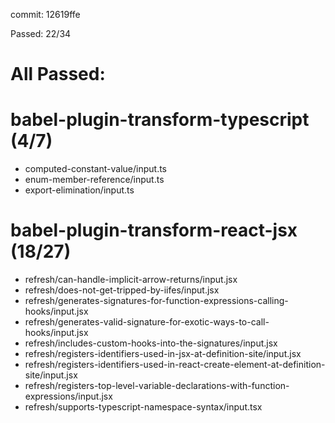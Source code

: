 commit: 12619ffe

Passed: 22/34

# All Passed:



# babel-plugin-transform-typescript (4/7)
* computed-constant-value/input.ts
* enum-member-reference/input.ts
* export-elimination/input.ts

# babel-plugin-transform-react-jsx (18/27)
* refresh/can-handle-implicit-arrow-returns/input.jsx
* refresh/does-not-get-tripped-by-iifes/input.jsx
* refresh/generates-signatures-for-function-expressions-calling-hooks/input.jsx
* refresh/generates-valid-signature-for-exotic-ways-to-call-hooks/input.jsx
* refresh/includes-custom-hooks-into-the-signatures/input.jsx
* refresh/registers-identifiers-used-in-jsx-at-definition-site/input.jsx
* refresh/registers-identifiers-used-in-react-create-element-at-definition-site/input.jsx
* refresh/registers-top-level-variable-declarations-with-function-expressions/input.jsx
* refresh/supports-typescript-namespace-syntax/input.tsx

